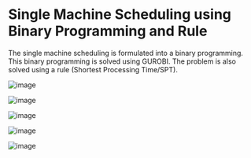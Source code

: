 # Single Machine Scheduling using Binary Programming and Rule

The single machine scheduling is formulated into a binary programming.
This binary programming is solved using GUROBI.
The problem is also solved using a rule (Shortest Processing Time/SPT).

![image](https://user-images.githubusercontent.com/42261330/206990779-77e42e64-e3d4-4267-b644-0389f2eac919.png)

![image](https://user-images.githubusercontent.com/42261330/206991506-4fa5bb79-3b39-4e19-acc8-3917d8f068f0.png)

![image](https://user-images.githubusercontent.com/42261330/206990890-aa01bc61-2cca-4f1d-9ca6-c6167fffc87c.png)

![image](https://user-images.githubusercontent.com/42261330/206990913-a3a6ed8a-d4d9-415d-ac82-00d6769c9d09.png)

![image](https://user-images.githubusercontent.com/42261330/206990932-e5054280-9d88-4507-a173-0c61ba220e79.png)
